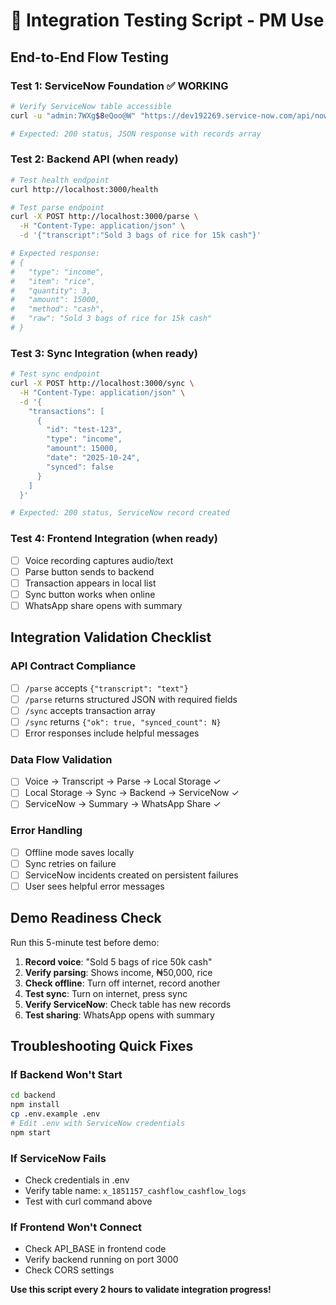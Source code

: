 # 🧪 Integration Testing Script - PM Use

## **End-to-End Flow Testing**

### **Test 1: ServiceNow Foundation** ✅ WORKING
```bash
# Verify ServiceNow table accessible
curl -u "admin:7WXg$8eQoo@W" "https://dev192269.service-now.com/api/now/table/x_1851157_cashflow_cashflow_logs?sysparm_limit=1"

# Expected: 200 status, JSON response with records array
```

### **Test 2: Backend API (when ready)**
```bash
# Test health endpoint
curl http://localhost:3000/health

# Test parse endpoint
curl -X POST http://localhost:3000/parse \
  -H "Content-Type: application/json" \
  -d '{"transcript":"Sold 3 bags of rice for 15k cash"}'

# Expected response:
# {
#   "type": "income",
#   "item": "rice", 
#   "quantity": 3,
#   "amount": 15000,
#   "method": "cash",
#   "raw": "Sold 3 bags of rice for 15k cash"
# }
```

### **Test 3: Sync Integration (when ready)**
```bash
# Test sync endpoint
curl -X POST http://localhost:3000/sync \
  -H "Content-Type: application/json" \
  -d '{
    "transactions": [
      {
        "id": "test-123",
        "type": "income",
        "amount": 15000,
        "date": "2025-10-24",
        "synced": false
      }
    ]
  }'

# Expected: 200 status, ServiceNow record created
```

### **Test 4: Frontend Integration (when ready)**
- [ ] Voice recording captures audio/text
- [ ] Parse button sends to backend
- [ ] Transaction appears in local list
- [ ] Sync button works when online
- [ ] WhatsApp share opens with summary

## **Integration Validation Checklist**

### **API Contract Compliance**
- [ ] `/parse` accepts `{"transcript": "text"}` 
- [ ] `/parse` returns structured JSON with required fields
- [ ] `/sync` accepts transaction array
- [ ] `/sync` returns `{"ok": true, "synced_count": N}`
- [ ] Error responses include helpful messages

### **Data Flow Validation**
- [ ] Voice → Transcript → Parse → Local Storage ✓
- [ ] Local Storage → Sync → Backend → ServiceNow ✓
- [ ] ServiceNow → Summary → WhatsApp Share ✓

### **Error Handling**
- [ ] Offline mode saves locally
- [ ] Sync retries on failure
- [ ] ServiceNow incidents created on persistent failures
- [ ] User sees helpful error messages

## **Demo Readiness Check**
Run this 5-minute test before demo:

1. **Record voice**: "Sold 5 bags of rice 50k cash"
2. **Verify parsing**: Shows income, ₦50,000, rice
3. **Check offline**: Turn off internet, record another
4. **Test sync**: Turn on internet, press sync
5. **Verify ServiceNow**: Check table has new records
6. **Test sharing**: WhatsApp opens with summary

## **Troubleshooting Quick Fixes**

### **If Backend Won't Start**
```bash
cd backend
npm install
cp .env.example .env
# Edit .env with ServiceNow credentials
npm start
```

### **If ServiceNow Fails**
- Check credentials in .env
- Verify table name: `x_1851157_cashflow_cashflow_logs`
- Test with curl command above

### **If Frontend Won't Connect**
- Check API_BASE in frontend code
- Verify backend running on port 3000
- Check CORS settings

**Use this script every 2 hours to validate integration progress!**